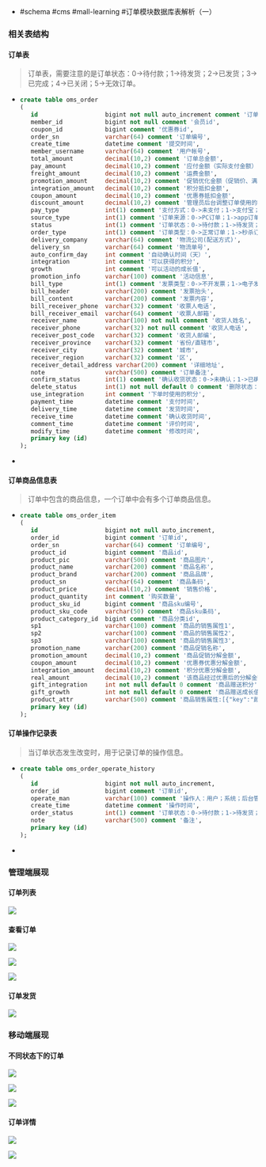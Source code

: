 - #schema #cms #mall-learning #订单模块数据库表解析（一）
### 相关表结构
#### 订单表

> 订单表，需要注意的是订单状态：0->待付款；1->待发货；2->已发货；3->已完成；4->已关闭；5->无效订单。
- ```sql
  create table oms_order
  (
     id                   bigint not null auto_increment comment '订单id',
     member_id            bigint not null comment '会员id',
     coupon_id            bigint comment '优惠券id',
     order_sn             varchar(64) comment '订单编号',
     create_time          datetime comment '提交时间',
     member_username      varchar(64) comment '用户帐号',
     total_amount         decimal(10,2) comment '订单总金额',
     pay_amount           decimal(10,2) comment '应付金额（实际支付金额）',
     freight_amount       decimal(10,2) comment '运费金额',
     promotion_amount     decimal(10,2) comment '促销优化金额（促销价、满减、阶梯价）',
     integration_amount   decimal(10,2) comment '积分抵扣金额',
     coupon_amount        decimal(10,2) comment '优惠券抵扣金额',
     discount_amount      decimal(10,2) comment '管理员后台调整订单使用的折扣金额',
     pay_type             int(1) comment '支付方式：0->未支付；1->支付宝；2->微信',
     source_type          int(1) comment '订单来源：0->PC订单；1->app订单',
     status               int(1) comment '订单状态：0->待付款；1->待发货；2->已发货；3->已完成；4->已关闭；5->无效订单',
     order_type           int(1) comment '订单类型：0->正常订单；1->秒杀订单',
     delivery_company     varchar(64) comment '物流公司(配送方式)',
     delivery_sn          varchar(64) comment '物流单号',
     auto_confirm_day     int comment '自动确认时间（天）',
     integration          int comment '可以获得的积分',
     growth               int comment '可以活动的成长值',
     promotion_info       varchar(100) comment '活动信息',
     bill_type            int(1) comment '发票类型：0->不开发票；1->电子发票；2->纸质发票',
     bill_header          varchar(200) comment '发票抬头',
     bill_content         varchar(200) comment '发票内容',
     bill_receiver_phone  varchar(32) comment '收票人电话',
     bill_receiver_email  varchar(64) comment '收票人邮箱',
     receiver_name        varchar(100) not null comment '收货人姓名',
     receiver_phone       varchar(32) not null comment '收货人电话',
     receiver_post_code   varchar(32) comment '收货人邮编',
     receiver_province    varchar(32) comment '省份/直辖市',
     receiver_city        varchar(32) comment '城市',
     receiver_region      varchar(32) comment '区',
     receiver_detail_address varchar(200) comment '详细地址',
     note                 varchar(500) comment '订单备注',
     confirm_status       int(1) comment '确认收货状态：0->未确认；1->已确认',
     delete_status        int(1) not null default 0 comment '删除状态：0->未删除；1->已删除',
     use_integration      int comment '下单时使用的积分',
     payment_time         datetime comment '支付时间',
     delivery_time        datetime comment '发货时间',
     receive_time         datetime comment '确认收货时间',
     comment_time         datetime comment '评价时间',
     modify_time          datetime comment '修改时间',
     primary key (id)
  );
  ```
-
#### 订单商品信息表

> 订单中包含的商品信息，一个订单中会有多个订单商品信息。
- ```sql
  create table oms_order_item
  (
     id                   bigint not null auto_increment,
     order_id             bigint comment '订单id',
     order_sn             varchar(64) comment '订单编号',
     product_id           bigint comment '商品id',
     product_pic          varchar(500) comment '商品图片',
     product_name         varchar(200) comment '商品名称',
     product_brand        varchar(200) comment '商品品牌',
     product_sn           varchar(64) comment '商品条码',
     product_price        decimal(10,2) comment '销售价格',
     product_quantity     int comment '购买数量',
     product_sku_id       bigint comment '商品sku编号',
     product_sku_code     varchar(50) comment '商品sku条码',
     product_category_id  bigint comment '商品分类id',
     sp1                  varchar(100) comment '商品的销售属性1',
     sp2                  varchar(100) comment '商品的销售属性2',
     sp3                  varchar(100) comment '商品的销售属性3',
     promotion_name       varchar(200) comment '商品促销名称',
     promotion_amount     decimal(10,2) comment '商品促销分解金额',
     coupon_amount        decimal(10,2) comment '优惠券优惠分解金额',
     integration_amount   decimal(10,2) comment '积分优惠分解金额',
     real_amount          decimal(10,2) comment '该商品经过优惠后的分解金额',
     gift_integration     int not null default 0 comment '商品赠送积分',
     gift_growth          int not null default 0 comment '商品赠送成长值',
     product_attr         varchar(500) comment '商品销售属性:[{"key":"颜色","value":"颜色"},{"key":"容量","value":"4G"}]',
     primary key (id)
  );
  ```
#### 订单操作记录表

> 当订单状态发生改变时，用于记录订单的操作信息。
- ```sql
  create table oms_order_operate_history
  (
     id                   bigint not null auto_increment,
     order_id             bigint comment '订单id',
     operate_man          varchar(100) comment '操作人：用户；系统；后台管理员',
     create_time          datetime comment '操作时间',
     order_status         int(1) comment '订单状态：0->待付款；1->待发货；2->已发货；3->已完成；4->已关闭；5->无效订单',
     note                 varchar(500) comment '备注',
     primary key (id)
  );
  ```
-
### 管理端展现
#### 订单列表

![](https://github.com/macrozheng/mall-learning/raw/master/docs/images/database_screen_33.png)
#### 查看订单

![](https://github.com/macrozheng/mall-learning/raw/master/docs/images/database_screen_34.png)

![](https://github.com/macrozheng/mall-learning/raw/master/docs/images/database_screen_35.png)

![](https://github.com/macrozheng/mall-learning/raw/master/docs/images/database_screen_36.png)
#### 订单发货

![](https://github.com/macrozheng/mall-learning/raw/master/docs/images/database_screen_38.png)
### 移动端展现
#### 不同状态下的订单

![](https://github.com/macrozheng/mall-learning/raw/master/docs/images/database_screen_39.png)

![](https://github.com/macrozheng/mall-learning/raw/master/docs/images/database_screen_40.png)

![](https://github.com/macrozheng/mall-learning/raw/master/docs/images/database_screen_41.png)
#### 订单详情

![](https://github.com/macrozheng/mall-learning/raw/master/docs/images/database_screen_42.png)

![](https://github.com/macrozheng/mall-learning/raw/master/docs/images/database_screen_43.png)
